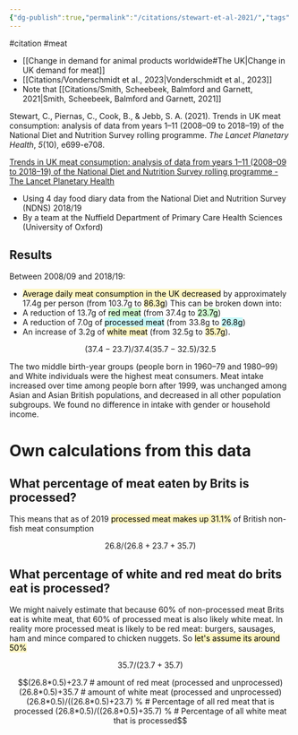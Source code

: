 ```yaml
---
{"dg-publish":true,"permalink":"/citations/stewart-et-al-2021/","tags":["#citation","#meat"],"created":"2025-10-23T17:42:44.355+01:00","updated":"2025-10-23T18:06:08.772+01:00"}
---
```


#citation #meat 

- [[Change in demand for animal products worldwide#The UK\|Change in UK demand for meat]]
- [[Citations/Vonderschmidt et al., 2023\|Vonderschmidt et al., 2023]]
- Note that [[Citations/Smith, Scheebeek, Balmford and Garnett, 2021\|Smith, Scheebeek, Balmford and Garnett, 2021]]

Stewart, C., Piernas, C., Cook, B., & Jebb, S. A. (2021). Trends in UK meat consumption: analysis of data from years 1–11 (2008–09 to 2018–19) of the National Diet and Nutrition Survey rolling programme. _The Lancet Planetary Health_, _5_(10), e699-e708.

[Trends in UK meat consumption: analysis of data from years 1–11 (2008–09 to 2018–19) of the National Diet and Nutrition Survey rolling programme - The Lancet Planetary Health](https://www.thelancet.com/journals/lanplh/article/PIIS2542-5196(21)00228-X/fulltext)

- Using 4 day food diary data from the National Diet and Nutrition Survey (NDNS) 2018/19
- By a team at the Nuffield Department of Primary Care Health Sciences (University of Oxford) 
## Results
Between 2008/09 and 2018/19:
- <mark style="background: #FFF3A3A6;">Average daily meat consumption in the UK decreased</mark> by approximately 17.4g per person (from 103.7g to <mark style="background: #FFF3A3A6;">86.3g</mark>)
This can be broken down into: 
- A reduction of 13.7g of <mark style="background: #BBFABBA6;">red meat</mark> (from 37.4g to <mark style="background: #BBFABBA6;">23.7g</mark>) 
- A reduction of 7.0g of <mark style="background: #ABF7F7A6;">processed meat</mark> (from 33.8g to <mark style="background: #ABF7F7A6;">26.8g</mark>)
- An increase of 3.2g of <mark style="background: #FFF3A3A6;">white meat</mark> (from 32.5g to <mark style="background: #FFF3A3A6;">35.7g</mark>). 

```math
(37.4-23.7)/37.4
(35.7-32.5)/32.5
```

The two middle birth-year groups (people born in 1960–79 and 1980–99) and White individuals were the highest meat consumers. Meat intake increased over time among people born after 1999, was unchanged among Asian and Asian British populations, and decreased in all other population subgroups. We found no difference in intake with gender or household income.
# Own calculations from this data
## What percentage of meat eaten by Brits is processed?
This means that as of 2019 <mark style="background: #FFF3A3A6;">processed meat makes up 31.1%</mark> of British non-fish meat consumption
```math 
26.8/(26.8+23.7+35.7) %
```

## What percentage of white and red meat do brits eat is processed?
We might naively estimate that because 60% of non-processed meat Brits eat is white meat, that 60% of processed meat is also likely white meat. In reality more processed meat is likely to be red meat: burgers, sausages, ham and mince compared to chicken nuggets. So <mark style="background: #FFF3A3A6;">let's assume its around 50%</mark>

```math
35.7/(23.7+35.7) % # percentage of non processed meat that is white meat
```

```math
(26.8*0.5)+23.7 # amount of red meat (processed and unprocessed)
(26.8*0.5)+35.7 # amount of white meat (processed and unprocessed)
(26.8*0.5)/((26.8*0.5)+23.7) % # Percentage of all red meat that is processed
(26.8*0.5)/((26.8*0.5)+35.7) % # Percentage of all white meat that is processed
```

